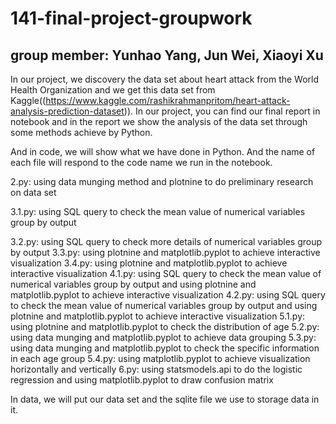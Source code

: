 # 141-final-project-groupwork
## group member: Yunhao Yang, Jun Wei, Xiaoyi Xu

In our project, we discovery the data set about heart attack  from the World Health Organization and we get this data set from Kaggle((https://www.kaggle.com/rashikrahmanpritom/heart-attack-analysis-prediction-dataset)). In our project, you can find our final report in notebook and in the report we show the analysis of the data set through some methods achieve by Python.

And in code, we will show what we have done in Python. And the name of each file will respond to the code name we run in the notebook.

2.py: using data munging method and plotnine to do preliminary research on data set

3.1.py: using SQL query to check the mean value of numerical variables group by output

3.2.py: using SQL query to check more details of numerical variables group by output
3.3.py: using plotnine and matplotlib.pyplot to achieve interactive visualization
3.4.py: using plotnine and matplotlib.pyplot to achieve interactive visualization
4.1.py: using SQL query to check the mean value of numerical variables group by output and using plotnine and matplotlib.pyplot to achieve interactive visualization
4.2.py: using SQL query to check the mean value of numerical variables group by output and using plotnine and matplotlib.pyplot to achieve interactive visualization
5.1.py: using plotnine and matplotlib.pyplot to check the distribution of age
5.2.py: using data munging and matplotlib.pyplot to achieve data grouping
5.3.py: using data munging and matplotlib.pyplot to check the specific information in each age group
5.4.py: using matplotlib.pyplot to achieve visualization horizontally and vertically
6.py: using statsmodels.api to do the logistic regression and using matplotlib.pyplot to draw confusion matrix

In data, we will put our data set and the sqlite file we use to storage data in it.
